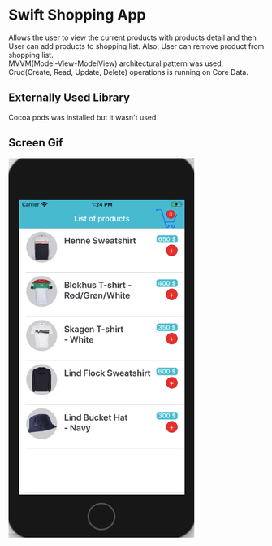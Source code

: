 <h1>Swift Shopping App</h1>

Allows the user to view the current products with products detail and then User can add products to shopping list. Also, User can remove product from shopping list. </br>
MVVM(Model-View-ModelView) architectural pattern was used. </br>
Crud(Create, Read, Update, Delete) operations is running on Core Data. </br>

<h2>Externally Used Library</h2>
Cocoa pods was installed but it wasn't used</br>


<h2>Screen Gif</h2>

![alt text](screen.gif)
